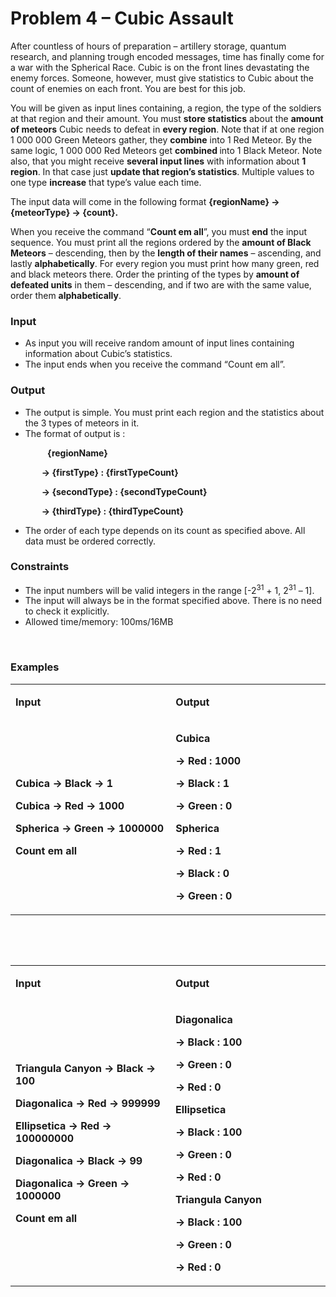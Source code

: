 <h1>Problem 4 &ndash; Cubic Assault</h1>
<p>After countless of hours of preparation &ndash; artillery storage, quantum research, and planning trough encoded messages, time has finally come for a war with the Spherical Race. Cubic is on the front lines devastating the enemy forces. Someone, however, must give statistics to Cubic about the count of enemies on each front. You are best for this job.</p>
<p>You will be given as input lines containing, a region, the type of the soldiers at that region and their amount. You must <strong>store statistics</strong> about the <strong>amount of meteors</strong> Cubic needs to defeat in <strong>every region</strong>. Note that if at one region 1 000 000 Green Meteors gather, they <strong>combine</strong> into 1 Red Meteor. By the same logic, 1 000 000 Red Meteors get <strong>combined </strong>into 1 Black Meteor. Note also, that you might receive <strong>several input lines</strong> with information about <strong>1 region</strong>. In that case just <strong>update that region&rsquo;s statistics</strong>. Multiple values to one type <strong>increase</strong> that type&rsquo;s value each time.</p>
<p>The input data will come in the following format <strong>{regionName} -&gt; {meteorType} -&gt; {count}. </strong></p>
<p>When you receive the command &ldquo;<strong>Count em all</strong>&rdquo;, you must <strong>end</strong> the input sequence. You must print all the regions ordered by the <strong>amount of Black Meteors</strong> &ndash; descending, then by the <strong>length of their names</strong> &ndash; ascending, and lastly <strong>alphabetically</strong>. For every region you must print how many green, red and black meteors there. Order the printing of the types by <strong>amount of defeated units</strong> in them &ndash; descending, and if two are with the same value, order them <strong>alphabetically</strong>.</p>
<h3>Input</h3>
<ul>
<li>As input you will receive random amount of input lines containing information about Cubic&rsquo;s statistics.</li>
<li>The input ends when you receive the command &ldquo;Count em all&rdquo;.</li>
</ul>
<h3>Output</h3>
<ul>
<li>The output is simple. You must print each region and the statistics about the 3 types of meteors in it.</li>
<li>The format of output is :</li>
</ul>
<p>&nbsp;&nbsp;&nbsp;&nbsp;&nbsp;&nbsp;&nbsp;&nbsp;&nbsp;&nbsp;&nbsp;&nbsp;&nbsp;&nbsp; <strong>{regionName} </strong></p>
<p><strong>&nbsp;&nbsp;&nbsp;&nbsp;&nbsp;&nbsp;&nbsp;&nbsp;&nbsp;&nbsp;&nbsp;&nbsp;&nbsp;&nbsp; -&gt; {firstType} : {firstTypeCount} </strong></p>
<p><strong>&nbsp;&nbsp;&nbsp;&nbsp;&nbsp;&nbsp;&nbsp;&nbsp;&nbsp;&nbsp;&nbsp;&nbsp;&nbsp;&nbsp; -&gt; {secondType} : {secondTypeCount} </strong></p>
<p><strong>&nbsp;&nbsp;&nbsp;&nbsp;&nbsp;&nbsp;&nbsp;&nbsp;&nbsp;&nbsp;&nbsp;&nbsp;&nbsp;&nbsp; -&gt; {thirdType} : {thirdTypeCount}</strong></p>
<ul>
<li>The order of each type depends on its count as specified above. All data must be ordered correctly.</li>
</ul>
<h3>Constraints</h3>
<ul>
<li>The input numbers will be valid integers in the range [-2<sup>31</sup> + 1, 2<sup>31</sup> &ndash; 1].</li>
<li>The input will always be in the format specified above. There is no need to check it explicitly.</li>
<li>Allowed time/memory: 100ms/16MB</li>
</ul>
<p>&nbsp;</p>
<h3>Examples</h3>
<table width="0">
<tbody>
<tr>
<td width="305">
<p><strong><strong>Input</strong></strong></p>
</td>
<td width="294">
<p><strong><strong>Output</strong></strong></p>
</td>
</tr>
<tr>
<td width="305">
<p><strong>Cubica -&gt; Black -&gt; 1</strong></p>
<p><strong>Cubica -&gt; Red -&gt; 1000</strong></p>
<p><strong>Spherica -&gt; Green -&gt; 1000000</strong></p>
<p><strong>Count em all</strong></p>
</td>
<td width="294">
<p><strong>Cubica</strong></p>
<p><strong>-&gt; Red : 1000</strong></p>
<p><strong>-&gt; Black : 1</strong></p>
<p><strong>-&gt; Green : 0</strong></p>
<p><strong>Spherica</strong></p>
<p><strong>-&gt; Red : 1</strong></p>
<p><strong>-&gt; Black : 0</strong></p>
<p><strong>-&gt; Green : 0</strong></p>
</td>
</tr>
</tbody>
</table>
<p>&nbsp;</p>
<p>&nbsp;</p>
<table width="0">
<tbody>
<tr>
<td width="305">
<p><strong><strong>Input</strong></strong></p>
</td>
<td width="294">
<p><strong><strong>Output</strong></strong></p>
</td>
</tr>
<tr>
<td width="305">
<p><strong>Triangula Canyon -&gt; Black -&gt; 100</strong></p>
<p><strong>Diagonalica -&gt; Red -&gt; 999999</strong></p>
<p><strong>Ellipsetica -&gt; Red -&gt; 100000000</strong></p>
<p><strong>Diagonalica -&gt; Black -&gt; 99</strong></p>
<p><strong>Diagonalica -&gt; Green -&gt; 1000000</strong></p>
<p><strong>Count em all</strong></p>
</td>
<td width="294">
<p><strong>Diagonalica</strong></p>
<p><strong>-&gt; Black : 100</strong></p>
<p><strong>-&gt; Green : 0</strong></p>
<p><strong>-&gt; Red : 0</strong></p>
<p><strong>Ellipsetica</strong></p>
<p><strong>-&gt; Black : 100</strong></p>
<p><strong>-&gt; Green : 0</strong></p>
<p><strong>-&gt; Red : 0</strong></p>
<p><strong>Triangula Canyon</strong></p>
<p><strong>-&gt; Black : 100</strong></p>
<p><strong>-&gt; Green : 0</strong></p>
<p><strong>-&gt; Red : 0</strong></p>
</td>
</tr>
</tbody>
</table>
<p>&nbsp;</p>
<p>&nbsp;</p>